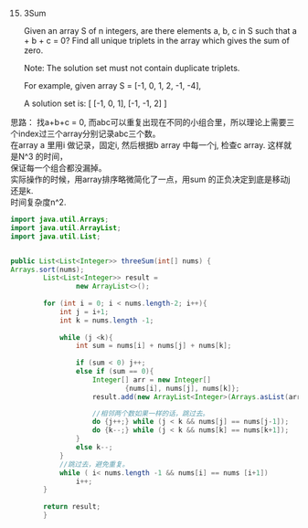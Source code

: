 15. 3Sum

	Given an array S of n integers, are there elements a, b, c in S such that a + b + c = 0? Find all unique triplets in the array which gives the sum of zero.

	Note: The solution set must not contain duplicate triplets.

	For example, given array S = [-1, 0, 1, 2, -1, -4],

	A solution set is:
	[
  	[-1, 0, 1],
  	[-1, -1, 2]
	]

思路：
找a+b+c = 0, 而abc可以重复出现在不同的小组合里，所以理论上需要三个index过三个array分别记录abc三个数。<br>
在array a 里用i 做记录，固定i, 然后根据b array 中每一个j, 检查c array. 这样就是N^3 的时间，<br>
保证每一个组合都没漏掉。<br>
实际操作的时候，用array排序略微简化了一点，用sum 的正负决定到底是移动j 还是k. <br>
时间复杂度n^2. <br>


``` java
import java.util.Arrays;
import java.util.ArrayList;
import java.util.List;


public List<List<Integer>> threeSum(int[] nums) {
Arrays.sort(nums);
    	List<List<Integer>> result = 
    			new ArrayList<>();
    	
    	for (int i = 0; i < nums.length-2; i++){
    		int j = i+1;
    		int k = nums.length -1;
    		
    		while (j <k){
    			int sum = nums[i] + nums[j] + nums[k];
    			
    			if (sum < 0) j++;
    			else if (sum == 0){
    				Integer[] arr = new Integer[] 
    						{nums[i], nums[j], nums[k]};
    				result.add(new ArrayList<Integer>(Arrays.asList(arr)));

    				//相邻两个数如果一样的话，跳过去。
    				do {j++;} while (j < k && nums[j] == nums[j-1]);
    				do {k--;} while (j < k && nums[k] == nums[k+1]); 
    			}
    			else k--;
    		}
    		//跳过去，避免重复。
    		while ( i< nums.length -1 && nums[i] == nums [i+1])
    			i++;
    	}
    	
    	return result;
    	}